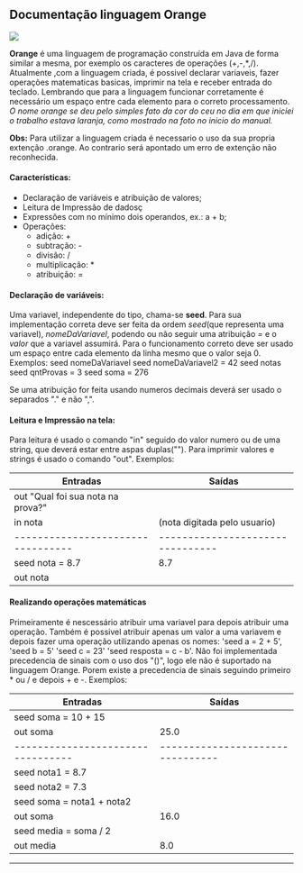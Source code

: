 ## Documentação linguagem Orange

![](https://github.com/leobsilva/Orange-lang/blob/main/orange.jpg)

**Orange** é uma linguagem de programação construída em Java de forma similar a mesma, por exemplo os caracteres de operações (+,-,*,/). Atualmente ,com a linguagem 
criada, é possivel declarar variaveis, fazer operações matematicas basicas, imprimir na tela e receber entrada do teclado. Lembrando que para a linguagem funcionar 
corretamente é necessário um espaço entre cada elemento para o correto processamento. *O nome orange se deu pelo simples fato da cor do ceu no dia em que iniciei o 
trabalho estava laranja, como mostrado na foto no inicio do manual.*

**Obs:** Para utilizar a linguagem criada é necessario o uso da sua propria extenção .orange. Ao contrario será apontado um erro de extenção não reconhecida.

#### Características:
* Declaração de variáveis e atribuição de valores;
* Leitura de Impressão de dadosç
* Expressões com no mínimo dois operandos, ex.: a + b;
* Operações:
  * adição: +
  * subtração: -
  * divisão: /
  * multiplicação: *
  * atribuição: =


#### Declaração de variáveis:
Uma variavel, independente do tipo, chama-se **seed**. Para sua implementação correta deve ser feita da ordem *seed*(que representa uma variavel), *nomeDaVariavel*,
podendo ou não seguir uma atribuição *=* e o *valor* que a variavel assumirá. Para o funcionamento correto deve ser usado um espaço entre cada elemento da linha 
mesmo que o valor seja 0.
Exemplos:
seed nomeDaVariavel
seed nomeDaVariavel2 = 42
seed notas
seed qntProvas = 3
seed soma = 276
    
Se uma atribuição for feita usando numeros decimais deverá ser usado o separados "." e não ",".

#### Leitura e Impressão na tela:
Para leitura é usado o comando "in" seguido do valor numero ou de uma string, que deverá estar entre aspas duplas(""). Para imprimir valores e strings é usado o 
comando "out".
Exemplos:

Entradas                         |Saídas
---------------------------------|--------------------------------
out "Qual foi sua nota na prova?"|
in nota                          | (nota digitada pelo usuario)
---------------------------------|--------------------------------
seed nota = 8.7                  | 8.7
out nota                         | 



#### Realizando operações matemáticas
Primeiramente é nescessário atribuir uma variavel para depois atribuir uma operação.  Também é possivel atribuir apenas um valor a uma variavem e depois fazer uma
operação utilizando apenas os nomes: 'seed a = 2 + 5', 'seed b = 5' 'seed c = 23' 'seed resposta = c - b'. Não foi implementada precedencia de sinais com o uso dos
"()", logo ele não é suportado na linguagem Orange. Porem existe a precedencia de sinais seguindo primeiro * ou / e depois + e -.
Exemplos:

Entradas                         |Saídas
---------------------------------|--------------------------------
seed soma = 10 + 15              |
out soma                         | 25.0
---------------------------------|--------------------------------
seed nota1 = 8.7                 | 
seed nota2 = 7.3                 |
seed soma = nota1 + nota2        | 
out soma                         | 16.0 
seed media = soma / 2            |
out media                        | 8.0


  
-----------------------------------------------------------------------------------------------------------------------------
